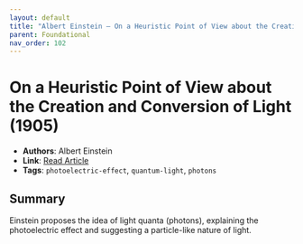 ```yaml
---
layout: default
title: "Albert Einstein – On a Heuristic Point of View about the Creation and Conversion of Light (1905)"
parent: Foundational
nav_order: 102
---
```


# On a Heuristic Point of View about the Creation and Conversion of Light (1905)

- **Authors**: Albert Einstein  
- **Link**: [Read Article](https://inters.org/files/einstein1905_photoeff.pdf)  
- **Tags**: `photoelectric-effect`, `quantum-light`, `photons`

## Summary

Einstein proposes the idea of light quanta (photons), explaining the photoelectric effect and suggesting a particle-like nature of light.
